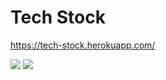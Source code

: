 # Tech Stock

https://tech-stock.herokuapp.com/


<img src="https://github.com/dmhitt/project2-heroku/blob/tech_stock/static/images/image1.png">

<img src="https://github.com/dmhitt/project2-heroku/blob/tech_stock/static/images/image2.png">

